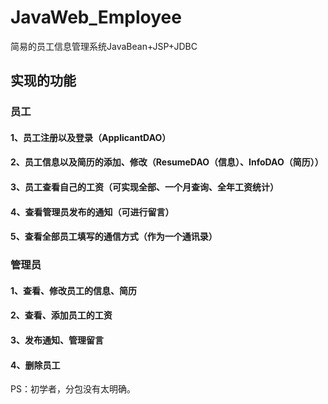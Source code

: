# JavaWeb_Employee
简易的员工信息管理系统JavaBean+JSP+JDBC

## 实现的功能

### 员工
#### 1、员工注册以及登录（ApplicantDAO）
#### 2、员工信息以及简历的添加、修改（ResumeDAO（信息）、InfoDAO（简历））
#### 3、员工查看自己的工资（可实现全部、一个月查询、全年工资统计）
#### 4、查看管理员发布的通知（可进行留言）
#### 5、查看全部员工填写的通信方式（作为一个通讯录）

### 管理员
#### 1、查看、修改员工的信息、简历
#### 2、查看、添加员工的工资
#### 3、发布通知、管理留言
#### 4、删除员工







PS：初学者，分包没有太明确。
